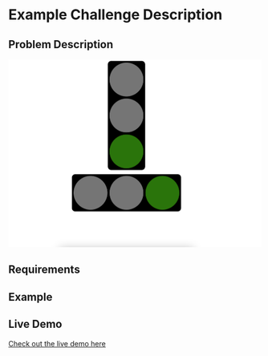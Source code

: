# Example Challenge Description

## Problem Description

![File Tree Demo](public/images/demo.png)

## Requirements

## Example

## Live Demo

[Check out the live demo here](#)